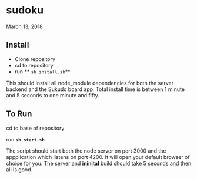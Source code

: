 # sudoku
March 13, 2018

## Install 
* Clone repository
* cd to repository
* run **	`sh install.sh`**

This should install all node_module dependencies for both the server backend and the Sukudo board app.  Total install time is between 1 minute and 5 seconds to one minute and fifty.


## To Run

cd to base of repository


run  **`sh start.sh`**

The script should start both the node server on port 3000 and the appplication which listens on port 4200. It will open your default browser of choice for you.  The server and **ininital** build should take 5 seconds and then all is good.

